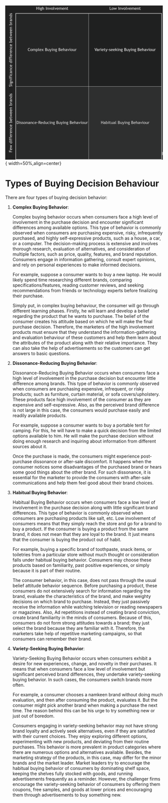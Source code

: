 
![Buying_decision](image.png){ width=50%,align=center}
<!-- make image smaller -->

# Types of Buying Decision Behaviour

There are four types of buying decision behavior:

1. **Complex Buying Behavior**:

   Complex buying behavior occurs when consumers face a high level of involvement in the purchase decision and encounter significant differences among available options. This type of behavior is commonly observed when consumers are purchasing expensive, risky, infrequently purchased, and highly self-expressive products, such as a house, a car, or a computer. The decision-making process is extensive and involves thorough research, evaluation of alternatives, and consideration of multiple factors, such as price, quality, features, and brand reputation. Consumers engage in information gathering, consult expert opinions, and rely on personal experiences to make informed decisions.

   For example, suppose a consumer wants to buy a new laptop. He would likely spend time researching different brands, comparing specifications/features, reading customer reviews, and seeking recommendations from friends or technology experts before finalizing their purchase.

   Simply put, in complex buying behaviour, the consumer will go through different learning phases. Firstly, he will learn and develop a belief regarding the product that he wants to purchase. The belief of the consumer creates his attitude based on which he will make the final purchase decision. Therefore, the marketers of the high involvement products must ensure that they understand the information-gathering and evaluation behaviour of these customers and help them learn about the attributes of the product along with their relative importance. They can also take the help of advertisements so the customers can get answers to basic questions. 

2. **Dissonance-Reducing Buying Behavior**:

   Dissonance-Reducing Buying Behavior occurs when consumers face a high level of involvement in the purchase decision but encounter little difference among brands. This type of behavior is commonly observed when consumers are purchasing expensive, infrequent, or risky products; such as furniture, curtain material, or sofa covers/upholstery. These products face high involvement of the consumer as they are expensive and self-expressive. Also, as the perceived brand difference is not large in this case, the consumers would purchase easily and readily available products.

   For example, suppose a consumer wants to buy a portable tent for camping. For this, he will have to make a quick decision from the limited options available to him. He will make the purchase decision without doing enough research and inquiring about information from different sources about it.

   Once the purchase is made, the consumers might experience post-purchase dissonance or after-sale discomfort. It happens when the consumer notices some disadvantages of the purchased brand or hears some good things about the other brand. For such dissonance, it is essential for the marketer to provide the consumers with after-sale communications and help them feel good about their brand choices.

3. **Habitual Buying Behavior**:

   Habitual Buying Behavior occurs when consumers face a low level of involvement in the purchase decision along with little significant brand differences. This type of behavior is commonly observed when consumers are purchasing products like salt, etc. Low involvement of consumers means that they simply reach the store and go for a brand to buy a product. If the consumer is buying a product from the same brand, it does not mean that they are loyal to the brand. It just means that the consumer is buying the product out of habit.

   For example, buying a specific brand of toothpaste, snack items, or toiletries from a particular store without much thought or consideration falls under habitual buying behavior. Consumers may choose these products based on familiarity, past positive experiences, or simply because it is part of their routine.

   The consumer behavior, in this case, does not pass through the usual belief attitude behavior sequence. Before purchasing a product, these consumers do not extensively search for information regarding the brand, evaluate the characteristics of the brand, and make weighty decisions on which brand to purchase. Instead, they just passively receive the information while watching television or reading newspapers or magazines. Also, Ad repetitions instead of creating brand conviction, create brand familiarity in the minds of consumers. Because of this, consumers do not form strong attitudes towards a brand; they just select the brand because they are familiar with it. Therefore, the marketers take help of repetitive marketing campaigns, so that consumers can remember their brand.

4. **Variety-Seeking Buying Behavior**:

   Variety-Seeking Buying Behavior occurs when consumers exhibit a desire for new experiences, change, and novelty in their purchases. It means that when consumers face a low level of involvement but significant perceived brand differences, they undertake variety-seeking buying behavior. In such cases, the consumers switch brands more often.

   For example, a consumer chooses a namkeen brand without doing much evaluation, and then after consuming the product, evaluates it. But the consumer might pick another brand when making a purchase the next time. The reason behind this can be his urge to try something new or just out of boredom.

   Consumers engaging in variety-seeking behavior may not have strong brand loyalty and actively seek alternatives, even if they are satisfied with their current choices. They enjoy exploring different options, experimenting with new products, and deviating from their routine purchases. This behavior is more prevalent in product categories where there are numerous options and alternatives available. Besides, the marketing strategy of the products, in this case, may differ for the minor brands and the market leader. Market leaders try to encourage the habitual buying behavior of consumers by dominating shelf space, keeping the shelves fully stocked with goods, and running advertisements frequently as a reminder. However, the challenger firms encourage the variety-seeking behavior of consumers by offering them coupons, free samples, and goods at lower prices and encouraging them through advertisements to buy something new.
